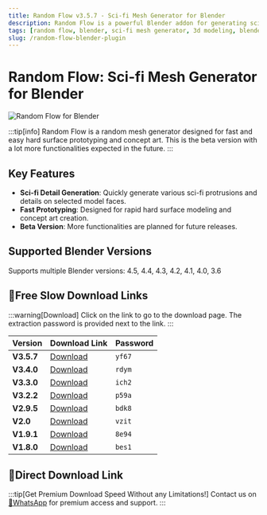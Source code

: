 ```yaml
---
title: Random Flow v3.5.7 - Sci-fi Mesh Generator for Blender
description: Random Flow is a powerful Blender addon for generating sci-fi style mesh details. Learn about its features, installation process, and download links for various versions.
tags: [random flow, blender, sci-fi mesh generator, 3d modeling, blender plugin, hard surface modeling, concept art, blender addon]
slug: /random-flow-blender-plugin
---
```


# Random Flow: Sci-fi Mesh Generator for Blender

![Random Flow for Blender](https://www.gfxcamp.com/wp-content/uploads/2021/10/Random-Flow-v1.0.0-Script-Addon-for-Blender.jpg)

:::tip[info]
Random Flow is a random mesh generator designed for fast and easy hard surface prototyping and concept art. This is the beta version with a lot more functionalities expected in the future.
:::

## Key Features

- **Sci-fi Detail Generation**: Quickly generate various sci-fi protrusions and details on selected model faces.
- **Fast Prototyping**: Designed for rapid hard surface modeling and concept art creation.
- **Beta Version**: More functionalities are planned for future releases.

## Supported Blender Versions

Supports multiple Blender versions: 4.5, 4.4, 4.3, 4.2, 4.1, 4.0, 3.6

  
## 🐌Free Slow Download Links
:::warning[Download]
Click on the link to go to the download page. The extraction password is provided next to the link.
:::

| Version    | Download Link                                                              | Password |
|------------|----------------------------------------------------------------------------|----------|
| **V3.5.7** | [Download](https://pan.baidu.com/s/199JlFeMSbcSuHyi-PGkO6g?pwd=yf67)        | `yf67`   |
| **V3.4.0** | [Download](https://pan.baidu.com/s/1n9l1OyGoEAdTke66knCagA?pwd=rdym)        | `rdym`   |
| **V3.3.0** | [Download](https://pan.baidu.com/s/1HqL9rb7UX3pMdZp0_Y88yg?pwd=ich2)        | `ich2`   |
| **V3.2.2** | [Download](https://pan.baidu.com/s/1koL2NISShZnx_VfcsDBMYw?pwd=p59a)        | `p59a`   |
| **V2.9.5** | [Download](https://pan.baidu.com/s/1hlPiEEWJ0n3KCtpU6RcmYw?pwd=bdk8)        | `bdk8`   |
| **V2.0**   | [Download](https://pan.baidu.com/s/1qeHY6j4e3JFIQwvksZE5Tw?pwd=vzit)        | `vzit`   |
| **V1.9.1** | [Download](https://pan.baidu.com/s/1DO6OLnXtePE97wSKizYLpA?pwd=8e94)        | `8e94`   |
| **V1.8.0** | [Download](https://pan.baidu.com/s/1oD-SQbkpebWyLT7LubjQ1w?pwd=bes1)        | `bes1`   |
## 🚀Direct Download Link
:::tip[Get Premium Download Speed Without any Limitations!]
Contact us on [💬WhatsApp](https://wa.me/+8613237610083) for premium  access and support.
:::